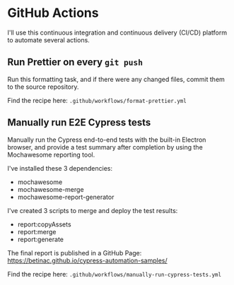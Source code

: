 # GitHub Actions

I'll use this continuous integration and continuous delivery (CI/CD) platform to automate several actions.

## Run Prettier on every `git push`

Run this formatting task, and if there were any changed files, commit them to the source repository.

Find the recipe here: `.github/workflows/format-prettier.yml`

## Manually run E2E Cypress tests

Manually run the Cypress end-to-end tests with the built-in Electron browser, and provide a test summary after completion by using the Mochawesome reporting tool.

I've installed these 3 dependencies:

- mochawesome
- mochawesome-merge
- mochawesome-report-generator

I've created 3 scripts to merge and deploy the test results:

- report:copyAssets
- report:merge
- report:generate

The final report is published in a GitHub Page: https://betinac.github.io/cypress-automation-samples/

Find the recipe here: `.github/workflows/manually-run-cypress-tests.yml`
